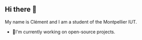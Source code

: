 ## Hi there 👋


My name is Clément and I am a student of the Montpellier IUT.

- 🌱I'm currently working on open-source projects.

